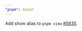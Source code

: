 ```yaml
---
"pnpm": minor
---
```


Add show alias to `pnpm view` [#5835](https://github.com/pnpm/pnpm/pull/5835).

